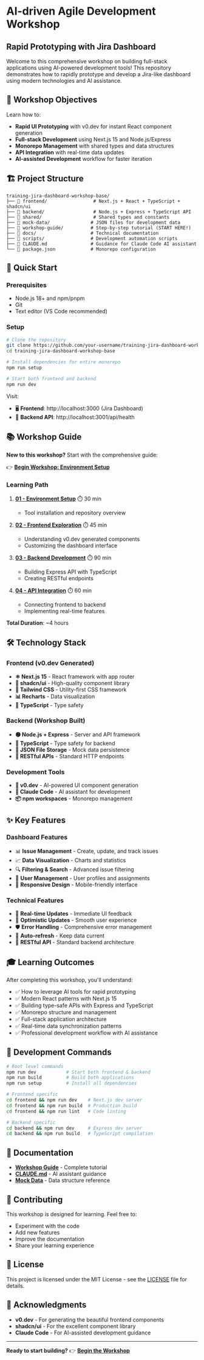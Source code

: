 # AI-driven Agile Development Workshop
## Rapid Prototyping with Jira Dashboard

Welcome to this comprehensive workshop on building full-stack applications using AI-powered development tools! This repository demonstrates how to rapidly prototype and develop a Jira-like dashboard using modern technologies and AI assistance.

## 🎯 Workshop Objectives

Learn how to:
- **Rapid UI Prototyping** with v0.dev for instant React component generation
- **Full-stack Development** using Next.js 15 and Node.js/Express
- **Monorepo Management** with shared types and data structures
- **API Integration** with real-time data updates
- **AI-assisted Development** workflow for faster iteration

## 🏗️ Project Structure

```
training-jira-dashboard-workshop-base/
├── 📂 frontend/                 # Next.js + React + TypeScript + shadcn/ui
├── 📂 backend/                  # Node.js + Express + TypeScript API
├── 📂 shared/                   # Shared types and constants
├── 📂 mock-data/               # JSON files for development data
├── 📂 workshop-guide/          # Step-by-step tutorial (START HERE!)
├── 📂 docs/                    # Technical documentation
├── 📂 scripts/                 # Development automation scripts
├── 📄 CLAUDE.md                # Guidance for Claude Code AI assistant
└── 📄 package.json             # Monorepo configuration
```

## 🚀 Quick Start

### Prerequisites
- Node.js 18+ and npm/pnpm
- Git
- Text editor (VS Code recommended)

### Setup
```bash
# Clone the repository
git clone https://github.com/your-username/training-jira-dashboard-workshop-base.git
cd training-jira-dashboard-workshop-base

# Install dependencies for entire monorepo
npm run setup

# Start both frontend and backend
npm run dev
```

Visit:
- 🖥️ **Frontend**: http://localhost:3000 (Jira Dashboard)
- 🔧 **Backend API**: http://localhost:3001/api/health

## 📚 Workshop Guide

**New to this workshop?** Start with the comprehensive guide:

👉 **[Begin Workshop: Environment Setup](./workshop-guide/README.md)**

### Learning Path
1. **[01 - Environment Setup](./workshop-guide/01-setup.md)** ⏱️ 30 min
   - Tool installation and repository overview
   
2. **[02 - Frontend Exploration](./workshop-guide/02-frontend-setup.md)** ⏱️ 45 min
   - Understanding v0.dev generated components
   - Customizing the dashboard interface
   
3. **[03 - Backend Development](./workshop-guide/03-backend-setup.md)** ⏱️ 90 min
   - Building Express API with TypeScript
   - Creating RESTful endpoints
   
4. **[04 - API Integration](./workshop-guide/04-api-integration.md)** ⏱️ 60 min
   - Connecting frontend to backend
   - Implementing real-time features

**Total Duration**: ~4 hours

## 🛠️ Technology Stack

### Frontend (v0.dev Generated)
- **⚛️ Next.js 15** - React framework with app router
- **🎨 shadcn/ui** - High-quality component library
- **🎨 Tailwind CSS** - Utility-first CSS framework
- **📊 Recharts** - Data visualization
- **🔷 TypeScript** - Type safety

### Backend (Workshop Built)
- **🟢 Node.js + Express** - Server and API framework
- **🔷 TypeScript** - Type safety for backend
- **📄 JSON File Storage** - Mock data persistence
- **🔄 RESTful APIs** - Standard HTTP endpoints

### Development Tools
- **🤖 v0.dev** - AI-powered UI component generation
- **🤖 Claude Code** - AI assistant for development
- **📦 npm workspaces** - Monorepo management

## ✨ Key Features

### Dashboard Features
- 📊 **Issue Management** - Create, update, and track issues
- 📈 **Data Visualization** - Charts and statistics
- 🔍 **Filtering & Search** - Advanced issue filtering
- 👥 **User Management** - User profiles and assignments
- 📱 **Responsive Design** - Mobile-friendly interface

### Technical Features
- 🔄 **Real-time Updates** - Immediate UI feedback
- 🚀 **Optimistic Updates** - Smooth user experience
- 🛡️ **Error Handling** - Comprehensive error management
- 🔧 **Auto-refresh** - Keep data current
- 📡 **RESTful API** - Standard backend architecture

## 🎓 Learning Outcomes

After completing this workshop, you'll understand:

- ✅ How to leverage AI tools for rapid prototyping
- ✅ Modern React patterns with Next.js 15
- ✅ Building type-safe APIs with Express and TypeScript
- ✅ Monorepo structure and management
- ✅ Full-stack application architecture
- ✅ Real-time data synchronization patterns
- ✅ Professional development workflow with AI assistance

## 🔧 Development Commands

```bash
# Root level commands
npm run dev           # Start both frontend & backend
npm run build         # Build both applications
npm run setup         # Install all dependencies

# Frontend specific
cd frontend && npm run dev    # Next.js dev server
cd frontend && npm run build  # Production build
cd frontend && npm run lint   # Code linting

# Backend specific
cd backend && npm run dev     # Express dev server
cd backend && npm run build   # TypeScript compilation
```

## 📖 Documentation

- **[Workshop Guide](./workshop-guide/README.md)** - Complete tutorial
- **[CLAUDE.md](./CLAUDE.md)** - AI assistant guidance
- **[Mock Data](./mock-data/README.md)** - Data structure reference

## 🤝 Contributing

This workshop is designed for learning. Feel free to:
- Experiment with the code
- Add new features
- Improve the documentation
- Share your learning experience

## 📝 License

This project is licensed under the MIT License - see the [LICENSE](LICENSE) file for details.

## 🌟 Acknowledgments

- **v0.dev** - For generating the beautiful frontend components
- **shadcn/ui** - For the excellent component library
- **Claude Code** - For AI-assisted development guidance

---

**Ready to start building?** 👉 **[Begin the Workshop](./workshop-guide/README.md)**
